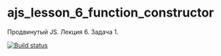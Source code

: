 # ajs_lesson_6_function_constructor
Продвинутый JS. Лекция 6. Задача 1. 

[![Build status](https://ci.appveyor.com/api/projects/status/iwmqc1ami36vxilb?svg=true)](https://ci.appveyor.com/project/serviktor050/ajs-lesson-6-function-constructor)